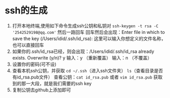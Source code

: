 # ssh的生成
1. 打开本地终端,使用如下命令生成ssh公钥和私钥对
    `ssh-keygen -t rsa -C '2542529198@qq.com'` 
    然后一路回车
    回车然后会出现：Enter file in which to save the key (/Users/idid/.ssh/id_rsa):
    这里可以输入你想定义的文件名称，也可以直接回车
2. 如果你的.ssh/id_rsa已经，则会出现：/Users/idid/.ssh/id_rsa already exists.
    Overwrite (y/n)? y
    输入：y  （重新覆盖）
    输入：n  （不覆盖）
3. 设置你的密码(可不设)
4. 查看本机ssh公钥，并获取
    `cd ~/.ssh`（进入ssh文件夹）
    `ls`（查看目录是否有id_rsa.pub文件）
    查看公钥：`cat id_rsa.pub`  或者  `vim id_rsa.pub`
    获取到的那一大段，就是我们需要的ssh key
5. 复制公钥去github上添加即可